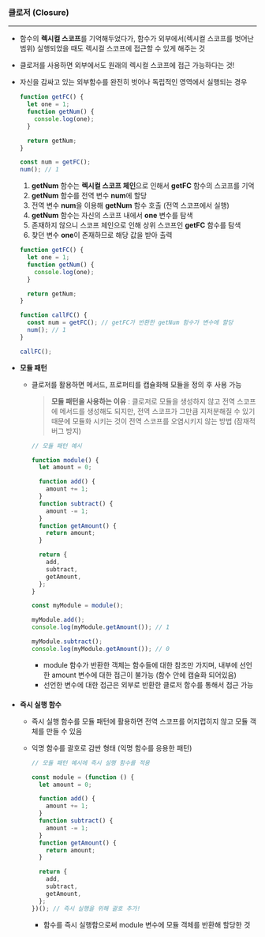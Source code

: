 ### 클로저 (Closure)

---

- 함수의 **렉시컬 스코프**를 기억해두었다가, 함수가 외부에서(렉시컬 스코프를 벗어난 범위) 실행되었을 때도 렉시컬 스코프에 접근할 수 있게 해주는 것

- 클로저를 사용하면 외부에서도 원래의 렉시컬 스코프에 접근 가능하다는 것!

- 자신을 감싸고 있는 외부함수를 완전히 벗어나 독립적인 영역에서 실행되는 경우

  ```js
  function getFC() {
    let one = 1;
    function getNum() {
      console.log(one);
    }

    return getNum;
  }

  const num = getFC();
  num(); // 1
  ```

  1. **getNum** 함수는 **렉시컬 스코프 체인**으로 인해서 **getFC** 함수의 스코프를 기억
  2. **getNum** 함수를 전역 변수 **num**에 할당
  3. 전역 변수 **num**을 이용해 **getNum** 함수 호출 (전역 스코프에서 실행)
  4. **getNum** 함수는 자신의 스코프 내에서 **one** 변수를 탐색
  5. 존재하지 않으니 스코프 체인으로 인해 상위 스코프인 **getFC** 함수를 탐색
  6. 찾던 변수 **one**이 존재하므로 해당 값을 받아 출력

  <div style="margin: 10px"></div>

  ```js
  function getFC() {
    let one = 1;
    function getNum() {
      console.log(one);
    }

    return getNum;
  }

  function callFC() {
    const num = getFC(); // getFC가 반환한 getNum 함수가 변수에 할당
    num(); // 1
  }

  callFC();
  ```

- **모듈 패턴**

  - 클로저를 활용하면 메서드, 프로퍼티를 캡슐화해 모듈을 정의 후 사용 가능

    <div style="margin: 10px"></div>

    > **모듈 패턴을 사용하는 이유** : 클로저로 모듈을 생성하지 않고 전역 스코프에 메서드를 생성해도 되지만, 전역 스코프가 그만큼 지저분해질 수 있기 때문에 모듈화 시키는 것이 전역 스코프를 오염시키지 않는 방법 (잠재적 버그 방지)

    ```js
    // 모듈 패턴 예시

    function module() {
      let amount = 0;

      function add() {
        amount += 1;
      }
      function subtract() {
        amount -= 1;
      }
      function getAmount() {
        return amount;
      }

      return {
        add,
        subtract,
        getAmount,
      };
    }

    const myModule = module();

    myModule.add();
    console.log(myModule.getAmount()); // 1

    myModule.subtract();
    console.log(myModule.getAmount()); // 0
    ```

    - module 함수가 반환한 객체는 함수들에 대한 참조만 가지며, 내부에 선언한 amount 변수에 대한 접근이 불가능 (함수 안에 캡슐화 되어있음)
    - 선언한 변수에 대한 접근은 외부로 반환한 클로저 함수를 통해서 접근 가능

<div style="margin: 20px"></div>

- **즉시 실행 함수**

  - 즉시 실행 함수를 모듈 패턴에 활용하면 전역 스코프를 어지럽히지 않고 모듈 객체를 만들 수 있음

  - 익명 함수를 괄호로 감싼 형태 (익명 함수를 응용한 패턴)

    ```js
    // 모듈 패턴 예시에 즉시 실행 함수를 적용

    const module = (function () {
      let amount = 0;

      function add() {
        amount += 1;
      }
      function subtract() {
        amount -= 1;
      }
      function getAmount() {
        return amount;
      }

      return {
        add,
        subtract,
        getAmount,
      };
    })(); // 즉시 실행을 위해 괄호 추가!
    ```

    - 함수를 즉시 실행함으로써 module 변수에 모듈 객체를 반환해 할당한 것
